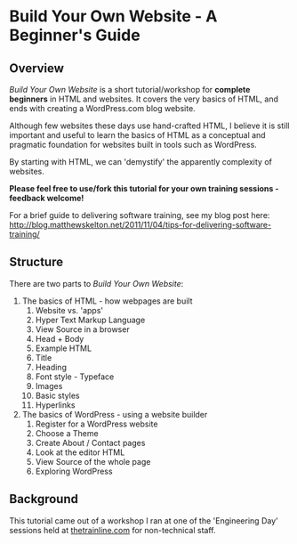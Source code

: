 Build Your Own Website - A Beginner's Guide
===========================================

Overview
--------

*Build Your Own Website* is a short tutorial/workshop for **complete beginners** in HTML and websites. It covers the very basics of HTML, and ends with creating a WordPress.com blog website.

Although few websites these days use hand-crafted HTML, I believe it is still important and useful to learn the basics of HTML as a conceptual and pragmatic foundation for websites built in tools such as WordPress.

By starting with HTML, we can 'demystify' the apparently complexity of websites.

**Please feel free to use/fork this tutorial for your own training sessions - feedback welcome!**

For a brief guide to delivering software training, see my blog post here:
http://blog.matthewskelton.net/2011/11/04/tips-for-delivering-software-training/

Structure
---------

There are two parts to *Build Your Own Website*:

1. The basics of HTML - how webpages are built
    1. Website vs. 'apps'
    1. Hyper Text Markup Language
    1. View Source in a browser
    1. Head + Body
    1. Example HTML
    1. Title 
    1. Heading
    1. Font style - Typeface
    1. Images
    1. Basic styles
    1. Hyperlinks
1. The basics of WordPress - using a website builder
    1. Register for a WordPress website
    1. Choose a Theme
    1. Create About / Contact pages
    1. Look at the editor HTML
    1. View Source of the whole page
    1. Exploring WordPress


Background
----------

This tutorial came out of a workshop I ran at one of the 'Engineering Day' sessions held at [thetrainline.com](http://engineering.thetrainline.com/) for non-technical staff. 